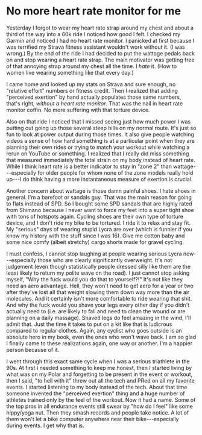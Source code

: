 # No more heart rate monitor for me

Yesterday I forgot to wear my heart rate strap around my chest and about a third of the way into a 60k ride I noticed how good I felt. I checked my Garmin and noticed I had no heart rate monitor. I panicked at first because I was terrified my Strava fitness assistant wouldn't work without it. (I was wrong.) By the end of the ride I had decided to put the wattage pedals back on and stop wearing a heart rate strap. The main motivator was getting free of that annoying strap around my chest all the time. I *hate* it. (How to women live wearing something like that every day.)

I came home and looked up my stats on Strava and sure enough, no "relative effort" numbers or fitness credit. Then I realized that adding "perceived exertion" by hand actually populates those same numbers, that's right, *without a heart rate monitor*. That was the nail in heart rate monitor coffin. No more suffering with that torture device.

Also on that ride I noticed that I missed seeing just how much power I was putting out going up those several steep hills on my normal route. It's just so fun to look at power output during those times. It also give people watching videos a sense of how hard something is at a particular point when they are planning their own rides or trying to match your workout while watching a rerun on YouTube or something. I realized that I really did miss something that measured immediately the total strain on my body instead of heart rate. While I think heart rate is a better indicator to stay in "zone 2" than wattage---especially for older people for whom none of the zone models really hold up---I do think having a more instantaneous measure of exertion is crucial.

Another concern about wattage is those damn painful shoes. I hate shoes in general. I'm a barefoot or sandals guy. That was the main reason for going to flats instead of SPD. So I bought some SPD sandals that are highly rated from Shimano because I never want to force my feet into a super tight shoe with tons of hotspots again. Cycling shoes are their own type of torture device, and I don't ride my bike to be tortured. I ride it to relax and stay fit. My "serious" days of wearing stupid Lycra are over (which is funnier if you know my history with the stuff since I was 16). Give me cotton baby and some nice comfy (albeit stretchy) cargo shorts made for gravel cycling.

I must confess, I cannot stop laughing at people wearing serious Lycra now---especially those who are clearly significantly overweight. It's not judgement (even though statistically people dressed silly like them are the least likely to return my polite wave on the road). I just cannot stop asking myself, "Why the fuck would you do that to yourself?!" It's not like they need an aero advantage. Hell, they won't need to get aero for a year or two after they've lost all that weight slowing them down way more than the air molecules. And it certainly isn't more comfortable to ride wearing that shit. And why the fuck would you shave your legs every other day if you didn't actually need to (i.e. are likely to fall and need to clean the wound or are planning on a daily massage). Shaved legs do feel amazing in the wind, I'll admit that. Just the time it takes to put on a kit like that is ludicrous compared to regular clothes. Again, any cyclist who goes outside is an absolute hero in my book, even the ones who won't wave back. I am so glad I finally came to these realizations again, one way or another. I'm a happier person because of it.

I went through this exact same cycle when I was a serious triathlete in the 90s. At first I needed something to keep me honest, then I started living by what was on my Polar and forgetting to be present in the event or workout, then I said, "to hell with it" threw out all the tech and PRed on all my favorite events. I started listening to my body instead of the tech. About that time someone invented the "perceived exertion" thing and a huge number of athletes trained only by the feel of the workout. Now it had a name. Some of the top pros in all endurance events still swear by "how do I feel" like some hippy/yoga nut. Then they smash records and people take notice. A lot of them won't let a bike computer anywhere near their bike---especially during events. I get why that is.

